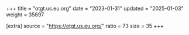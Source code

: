 +++
title = "otgt.us.eu.org"
date = "2023-01-31"
updated = "2025-01-03"
weight = 35697

[extra]
source = "https://otgt.us.eu.org/"
ratio = 73
size = 35
+++
